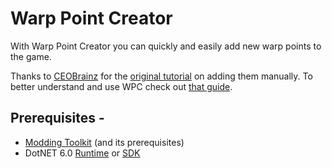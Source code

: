 # Warp Point Creator

With Warp Point Creator you can quickly and easily add new warp points to the game.

Thanks to [CEOBrainz](https://gamebanana.com/members/1595627) for the [original tutorial](https://gamebanana.com/tuts/13483) on adding them manually.
To better understand and use WPC check out [that guide](https://gamebanana.com/tuts/13483).

## Prerequisites -

- [Modding Toolkit](https://gamebanana.com/tools/8075) (and its prerequisites)
- DotNET 6.0 [Runtime](https://download.visualstudio.microsoft.com/download/pr/b9cfdb9e-d5cd-4024-b318-00390b729d2f/65690f2440f40654898020cdfffa1050/dotnet-runtime-6.0.0-win-x64.exe) or [SDK](https://download.visualstudio.microsoft.com/download/pr/0f71eaf1-ce85-480b-8e11-c3e2725b763a/9044bfd1c453e2215b6f9a0c224d20fe/dotnet-sdk-6.0.100-win-x64.exe)
